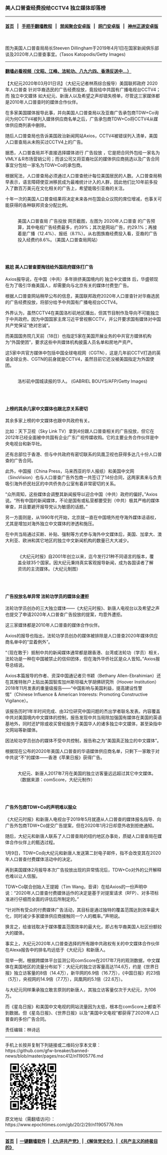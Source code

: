 ### 美人口普查经费投给CCTV4 独立媒体却落榜
------------------------

#### [首页](https://github.com/gfw-breaker/banned-news/blob/master/README.md) &nbsp;&nbsp;|&nbsp;&nbsp; [手把手翻墙教程](https://github.com/gfw-breaker/guides/wiki) &nbsp;&nbsp;|&nbsp;&nbsp; [禁闻聚合安卓版](https://github.com/gfw-breaker/bn-android) &nbsp;&nbsp;|&nbsp;&nbsp; [网门安卓版](https://github.com/oGate2/oGate) &nbsp;&nbsp;|&nbsp;&nbsp; [神州正道安卓版](https://github.com/SzzdOgate/update) 



<div><img alt="" class="aligncenter wp-post-image" src="https://i.epochtimes.com/assets/uploads/2020/03/GettyImages-1139719421-600x400.jpg"/>
<div class="red16 caption">
 <p>
  图为美国人口普查局局长Steeven Dillingham于2019年4月1日在国家新闻俱乐部谈及2020年人口普查事宜。(Tasos Katopodis/Getty Images)
 </p>
</div>
</div><hr/>

#### [翻墙必看视频（文昭、江峰、法轮功、八九六四、香港反送中...）](https://github.com/gfw-breaker/banned-news/blob/master/pages/link3.md)

<div><p>
 【大纪元2020年03月01日讯】（大纪元记者林燕综合报导）美国联邦政府
 <ok href="https://www.epochtimes.com/gb/tag/2020%E5%B9%B4%E4%BA%BA%E5%8F%A3%E6%99%AE%E6%9F%A5.html">
  2020年人口普查
 </ok>
 针对华裔选民的广告经费投放，竟投给中共国有广播电视台CCTV4；而
 <ok href="https://www.epochtimes.com/gb/tag/%E7%8B%AC%E7%AB%8B%E4%B8%AD%E6%96%87%E5%AA%92%E4%BD%93.html">
  独立中文媒体
 </ok>
 如大纪元、新唐人以及希望之声却错失榜单，尽管这三家媒体都是2010年人口普查时的媒体合作伙伴。
</p>
<p>
 在多家美国媒体报导此事，并向美国人口普查局以及亚裔广告承包商TDW+Co询问为何CCTV4被列入媒体供应商名单之后，广告承包商TDW+Co将CCTV4从媒体供应商列表中删除。
</p>
<p>
 随后人口普查局也告诉美国政治新闻网站Axios，CCTV4被错误列入清单，美国人口普查局从未购买过CCTV4上的广告。
</p>
<p>
 据悉，人口普查局并不直接选择媒体进行
 <ok href="https://www.epochtimes.com/gb/tag/%E5%B9%BF%E5%91%8A%E6%8A%95%E6%94%BE.html">
  广告投放
 </ok>
 ，它是把合同外包给一家名为VMLY＆R市场营销公司；而该公司又将亚裔社区的媒体供应商挑选以及广告合同事宜分包给一家名为TDW+Co的承包商。
</p>
<p>
 根据宪法，人口普查局必须通过人口普查统计每位美国居民的人数。人口普查局稍早表示，语言障碍使亚洲移民成为最难统计计入的人群，因此他们比10年前多投入了数百万美元在文化相关的广告上，希望能吸引亚裔的关注。
</p>
<p>
 十年一次的美国人口普查结果将决定未来各州在国会众议院的席位增减，也事关可能获得的各种联邦资金分配比例。
</p>
<figure class="wp-caption aligncenter" id="attachment_11906252" style="width: 450px">
 <ok href="http://i.epochtimes.com/assets/uploads/2020/03/Screen-Shot-2020-02-29-at-10.39.11-PM.png">
  <img alt="" class="size-medium wp-image-11906252" src="http://i.epochtimes.com/assets/uploads/2020/03/Screen-Shot-2020-02-29-at-10.39.11-PM-450x213.png"/>
 </ok>
 <br/><figcaption class="wp-caption-text">
  美国人口普查局
  <ok href="https://www.epochtimes.com/gb/tag/%E5%B9%BF%E5%91%8A%E6%8A%95%E6%94%BE.html">
   广告投放
  </ok>
  网页截图，左图为
  <ok href="https://www.epochtimes.com/gb/tag/2020%E5%B9%B4%E4%BA%BA%E5%8F%A3%E6%99%AE%E6%9F%A5.html">
   2020年人口普查
  </ok>
  的广告预算，其中电视广告经费最多，约39%；其次是网站广告，约29.1%；再接着是广播（12.4%）、报纸（8.1%）。从右图族裔经费投入看，亚裔的广告投入经费约8.6%。（美国人口普查局网站）
 </figcaption><br/>
</figure><br/>
<h4>
 尴尬 美人口普查要掏钱给外国政府媒体打广告
</h4>
<p>
 Axios报导说，在中国（中共）多年排挤美国境内的
 <ok href="https://www.epochtimes.com/gb/tag/%E7%8B%AC%E7%AB%8B%E4%B8%AD%E6%96%87%E5%AA%92%E4%BD%93.html">
  独立中文媒体
 </ok>
 后，华盛顿现在为了吸引华裔美国人，却需要向与北京有关的媒体付费登广告。
</p>
<p>
 根据人口普查网站稍早公布的信息，美国联邦政府2020年人口普查针对华裔选民的广告经费投放，将部分给予中共国有广播电视台CCTV4。
</p>
<p>
 外界认为，虽然CCTV4在美国洛杉矶地区播出，但其节目制作及导向不可能独立于中共政府。因为中国国家主席习近平曾视察CCTV，并公开要求国有媒体对中国共产党保证“绝对忠诚”。
</p>
<p>
 而美国国务院几天前（18日）也指定5家在美国开展业务的中共官方媒体机构为“外国使团”，要求这些中共媒体机构披露人员名单和房地产资产。
</p>
<p>
 这5家中共官方媒体中包括中国全球电视网（CGTN），这是几年前CCTV打造的英语全球业务、CGTN的前身就是CCTV4，虽然目前它还没被美国指定为外国使团。
</p>
<figure class="wp-caption aligncenter" id="attachment_11906255" style="width: 450px">
 <ok href="http://i.epochtimes.com/assets/uploads/2020/03/GettyImages-81083060-600x400.jpg">
  <img alt="" class="size-medium wp-image-11906255" src="http://i.epochtimes.com/assets/uploads/2020/03/GettyImages-81083060-600x400-450x300.jpg"/>
 </ok>
 <br/><figcaption class="wp-caption-text">
  洛杉矶中国城读报的华人。 (GABRIEL BOUYS/AFP/Getty Images)
 </figcaption><br/>
</figure><br/>
<h4>
 上榜的其余几家中文媒体也跟北京关系密切
</h4>
<p>
 其余多家上榜的中文媒体也跟中共政府有关。
</p>
<p>
 比如：天下卫视（Sky Link TV）拿到4份跟人口普查相关的广告投放，但它在2012年已经全面被中共国有企业广东广视传媒收购。它的主要业务合作伙伴是中央电视台和新华社。
</p>
<p>
 还有总部位于香港、但与中共政府有密切联系的凤凰卫视也获得多达几十份人口普查的广告合同。
</p>
<p>
 此外，中国报（China Press，马来西亚的华人报纸）和美国中文网（SinoVision）也与人口普查广告外包商一共签订了14份合同，这两家素来与负责吸引海外侨民社区的中共侨务办公室有着非常密切的关系。
</p>
<p>
 “众所周知，这些媒体会调整其新闻报导以迎合中国（中共）政府的偏好。”Axios说。“所有中国的新闻媒体，不论是国有或私营都要受到（中共）极其严格的媒体审查，并且要避开报导党认为敏感的话题。”
</p>
<p>
 另一方面则是，从1990年代开始，北京就一直在中国境外抢夺海外媒体话语权，尤其是增加对海外独立中文媒体的渗透和施压。
</p>
<p>
 在中共当局通过买断、补贴、强制等方式参与海外中文媒体后，美国、加拿大、澳大利亚、欧洲和其它地区的独立中文新闻机构的数量已大大减少。
</p>
<figure class="wp-caption aligncenter" id="attachment_11906258" style="width: 450px">
 <ok href="http://i.epochtimes.com/assets/uploads/2020/03/DJY-20170925-01-600x400.jpg">
  <img alt="" class="size-medium wp-image-11906258" src="http://i.epochtimes.com/assets/uploads/2020/03/DJY-20170925-01-600x400-450x300.jpg"/>
 </ok>
 <br/><figcaption class="wp-caption-text">
  《大纪元时报》自2001年创立以来，迄今发行21种不同语言的版本，覆盖全球35个国家。因大纪元秉持真实客观报导新闻，成为各国读者了解资讯的主流媒体。（大纪元制图）
 </figcaption><br/>
</figure><br/>
<h4>
 广告投放名单异常 法轮功学员的媒体全遭拒
</h4>
<p>
 法轮功学员创办的三大独立媒体——《大纪元时报》、新唐人电视台以及希望之声也提交了申请2020年人口普查广告投放的提案，均意外遭拒。
</p>
<p>
 这三家媒体都是2010年人口普查的媒体合作伙伴。
</p>
<p>
 Axios的报导也指出，法轮功学员创办的媒体被排除是人口普查2020年媒体供应商名单中的“显着例外”。
</p>
<p>
 “（现在敢于）抵制中共的新闻媒体通常都是跟香港、台湾或法轮功（学员）相关，法轮功是一种在中国被禁止的信仰团体，但在海外华侨社区是众人皆知。”Axios报导总结说。
</p>
<p>
 Axios本篇报导的作者、资深中国通记者贝书颖（Bethany Allen-Ebrahimian）还在其推特账户上贴出美国智库加州斯坦福大学胡佛研究所（Hoover Institution）2018年11月发表的重量级报告——“中国影响与美国利益，提高建设性警惕”（Chinese Influence &amp; American Interests: Promoting Constructive Vigilance）。
</p>
<p>
 该报告历时1年半时间完成、由32位研究中国问题的杰出学者联名发表。内容覆盖中共对美国境内中文媒体的控制，报告发现中共当局除加强国有媒体在美国的英语基地外，同时还铲除或收买曾经服务于美国华人的诸多独立中文媒体，甚至染指中文网站等新媒体。
</p>
<p>
 因法轮功学员创办的媒体不受中共控制，报告称之为“美国真正独立的中文媒体”。
</p>
<p>
 根据现在公布的2020年美国人口普查的华语媒体供应商名单，只剩下一家敢于对中共说“不”的媒体——香港《苹果日报》获得广告。
</p>
<figure class="wp-caption aligncenter" id="attachment_11906248" style="width: 450px">
 <ok href="http://i.epochtimes.com/assets/uploads/2020/03/Comscore1-1-1-600x231.jpg">
  <img alt="" class="size-medium wp-image-11906248" src="http://i.epochtimes.com/assets/uploads/2020/03/Comscore1-1-1-600x231-450x173.jpg"/>
 </ok>
 <br/><figcaption class="wp-caption-text">
  大纪元、新唐人2017年7月在美国的独立访客量远远超过其它中文媒体。（数据来源：comScore，大纪元制作）
 </figcaption><br/>
</figure><br/>
<h4>
 广告外包商TDW+Co的声明难以服众
</h4>
<p>
 《大纪元时报》和新唐人电视台于2019年5月就遵从人口普查的媒体报名指导、向广告外包商TDW+Co提交广告提案，但在2020年1月2日却意外收到拒绝通知。
</p>
<p>
 随后，大纪元和新唐人联系了人口普查局的纽约地区办事处，质疑人口普查局在媒体合作伙伴上的甄选过程。
</p>
<p>
 1月9日，TDW+Co向大纪元和新唐人发送第二封电子邮件，指不会改变其在2020年人口普查付费媒体活动中的决定。
</p>
<p>
 再到美国媒体2月报导本次广告投放出现的异常情况后，TDW+Co对外的公开解释也难以让人信服。
</p>
<p>
 TDW+Co联合创始人王提姆（Tim Wang，音译）在给Axios的一份声明中说：“2020年人口普查付费媒体运作的决定是基于对提案请求（RFP）、对多项标准进行仔细而全面的评估后所制定的。”
</p>
<p>
 “针对所有受众的付费媒体广告活动，其目标是通过独特的覆盖范围达到效率最大化，同时减少多家媒体供应商接触同一个人的概率。”声明说。
</p>
<p>
 换言之，给谁钱取决于媒体覆盖范围效率的最大化，即占有华裔美国人社区份额较大的媒体。
</p>
<p>
 事实上，大纪元2020年人口普查选择的所有跟中共政权有关的中文媒体合作伙伴在Alexa报告中的排名均远低于《大纪元》和新唐人。
</p>
<p>
 现举一例，根据跨媒体平台监测公司comScore在2017年7月的观测数据，中文媒体在美国地区的流量分布如下：大纪元的独立访客量高达114.6万，约是《世界日报》独立访客量的8倍（14.4万），新华网的6.9倍（16.7万），《中国日报》的23倍（5万），央视网的14.9倍（7.7万），凤凰网的5.1倍（22.6万）。
</p>
<p>
 与大纪元同样秉承独立敢言原则的新唐人，其独立访客量仅次于大纪元，为106万。
</p>
<p>
 而《星岛日报》和美国中文电视的网站流量因为太低，根本在comScore上都查不到数据。但《星岛日报》、《世界日报》以及“美国中文电视”都获得了2020年人口普查的多份广告合同。
</p>
<p>
 责任编辑：林诗远
</p>
</div>
<hr/>
手机上长按并复制下列链接或二维码分享本文章：<br/>
https://github.com/gfw-breaker/banned-news/blob/master/pages/nsc412/n11905776.md <br/>
<a href='https://github.com/gfw-breaker/banned-news/blob/master/pages/nsc412/n11905776.md'><img src='https://github.com/gfw-breaker/banned-news/blob/master/pages/nsc412/n11905776.md.png'/></a> <br/>
原文地址（需翻墙访问）：https://www.epochtimes.com/gb/20/2/29/n11905776.htm


------------------------
#### [首页](https://github.com/gfw-breaker/banned-news/blob/master/README.md) &nbsp;|&nbsp; [一键翻墙软件](https://github.com/gfw-breaker/nogfw/blob/master/README.md) &nbsp;| [《九评共产党》](https://github.com/gfw-breaker/9ping.md/blob/master/README.md#九评之一评共产党是什么) | [《解体党文化》](https://github.com/gfw-breaker/jtdwh.md/blob/master/README.md) | [《共产主义的终极目的》](https://github.com/gfw-breaker/gczydzjmd.md/blob/master/README.md)


<img src='http://gfw-breaker.win/banned-news/pages/nsc412/n11905776.md' width='0px' height='0px'/>